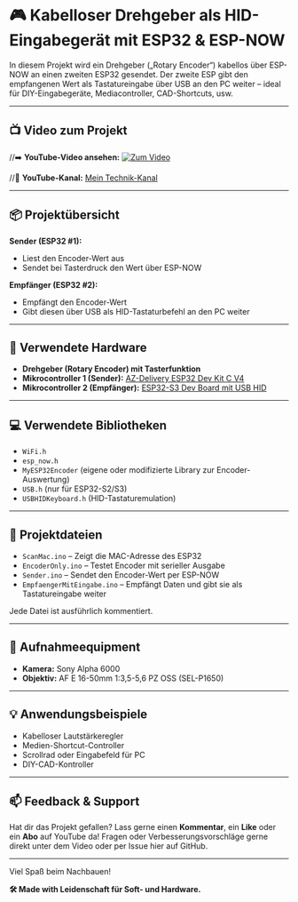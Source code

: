 # 🎮 Kabelloser Drehgeber als HID-Eingabegerät mit ESP32 & ESP-NOW

In diesem Projekt wird ein Drehgeber („Rotary Encoder“) kabellos über ESP-NOW an einen zweiten ESP32 gesendet. Der zweite ESP gibt den empfangenen Wert als Tastatureingabe über USB an den PC weiter – ideal für DIY-Eingabegeräte, Mediacontroller, CAD-Shortcuts, usw.

---

## 📺 Video zum Projekt

//➡️ **YouTube-Video ansehen:** [![Zum Video](https://img.youtube.com/vi/VIDEO_ID/maxresdefault.jpg)](https://youtu.be/7NnEgXOPL9s)

//📌 **YouTube-Kanal:** [Mein Technik-Kanal](https://www.youtube.com/channel/UCBEnu0tEb6VZ2NwIN-1uIiw)

---

## 📦 Projektübersicht

**Sender (ESP32 #1):**
- Liest den Encoder-Wert aus
- Sendet bei Tasterdruck den Wert über ESP-NOW

**Empfänger (ESP32 #2):**
- Empfängt den Encoder-Wert
- Gibt diesen über USB als HID-Tastaturbefehl an den PC weiter

---

## 🔌 Verwendete Hardware

- **Drehgeber (Rotary Encoder) mit Tasterfunktion**
- **Mikrocontroller 1 (Sender):** [AZ-Delivery ESP32 Dev Kit C V4](https://www.amazon.de/dp/B0D4QZ9CKD?ref=ppx_yo2ov_dt_b_fed_asin_title)
- **Mikrocontroller 2 (Empfänger):** [ESP32-S3 Dev Board mit USB HID](https://www.amazon.de/dp/B0DBHHDZ88?ref_=ppx_hzsearch_conn_dt_b_fed_asin_title_1&th=1)

---

## 💻 Verwendete Bibliotheken

- `WiFi.h`
- `esp_now.h`
- `MyESP32Encoder` (eigene oder modifizierte Library zur Encoder-Auswertung)
- `USB.h` (nur für ESP32-S2/S3)
- `USBHIDKeyboard.h` (HID-Tastaturemulation)

---

## 🧰 Projektdateien

- `ScanMac.ino` – Zeigt die MAC-Adresse des ESP32
- `EncoderOnly.ino` – Testet Encoder mit serieller Ausgabe
- `Sender.ino` – Sendet den Encoder-Wert per ESP-NOW
- `EmpfaengerMitEingabe.ino` – Empfängt Daten und gibt sie als Tastatureingabe weiter

Jede Datei ist ausführlich kommentiert.

---

## 🎥 Aufnahmeequipment

- **Kamera:** Sony Alpha 6000  
- **Objektiv:** AF E 16-50mm 1:3,5-5,6 PZ OSS (SEL-P1650)

---

## 💡 Anwendungsbeispiele

- Kabelloser Lautstärkeregler
- Medien-Shortcut-Controller
- Scrollrad oder Eingabefeld für PC
- DIY-CAD-Kontroller

---

## 📫 Feedback & Support

Hat dir das Projekt gefallen? Lass gerne einen **Kommentar**, ein **Like** oder ein **Abo** auf YouTube da! Fragen oder Verbesserungsvorschläge gerne direkt unter dem Video oder per Issue hier auf GitHub.

---

Viel Spaß beim Nachbauen!

**🛠️ Made with Leidenschaft für Soft- und Hardware.**


